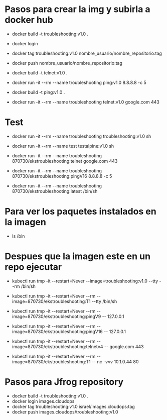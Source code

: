 # Pasos para crear la img y subirla a docker hub
- docker build -t troubleshooting:v1.0 .
- docker login
- docker tag troubleshooting:v1.0 nombre_usuario/nombre_repositorio:tag
- docker push nombre_usuario/nombre_repositorio:tag

- docker build -t telnet:v1.0 .
- docker run -it --rm --name troubleshooting ping:v1.0 8.8.8.8 -c 5

- docker build -t ping:v1.0 .
- docker run -it --rm --name troubleshooting telnet:v1.0 google.com 443

# Test
- docker run -it --rm --name troubleshooting troubleshooting:v1.0 sh
- docker run -it --rm --name test testalpine:v1.0 sh

- docker run -it --rm --name troubleshooting 870730/ekstroubleshooting:telnet google.com 443
- docker run -it --rm --name troubleshooting 870730/ekstroubleshooting:pingV16 8.8.8.8 -c 5
- docker run -it --rm --name troubleshooting 870730/ekstroubleshooting:latest /bin/sh


# Para ver los paquetes instalados en la imagen
- ls /bin

# Despues que la imagen este en un repo ejecutar
- kubectl run tmp -it --restart=Never --image=troubleshooting:v1.0 --tty --rm /bin/sh 
- kubectl run tmp -it --restart=Never --rm --image=870730/ekstroubleshooting:T1 --tty /bin/sh

- kubectl run tmp -it --restart=Never --rm --image=870730/ekstroubleshooting:pingV9 -- 127.0.0.1
- kubectl run tmp -it --restart=Never --rm --image=870730/ekstroubleshooting:pingV16 -- 127.0.0.1

- kubectl run tmp -it --restart=Never --rm --image=870730/ekstroubleshooting:telnetv4 -- google.com 443
- kubectl run tmp -it --restart=Never --rm --image=870730/ekstroubleshooting:T1 -- nc -vvv 10.1.0.44 80

# Pasos para Jfrog repository
- docker build -t troubleshooting:v1.0 .
- docker login images.cloudops
- docker tag troubleshooting:v1.0 israel/images.cloudops:tag
- docker push images.cloudops/troubleshooting:v1.0



